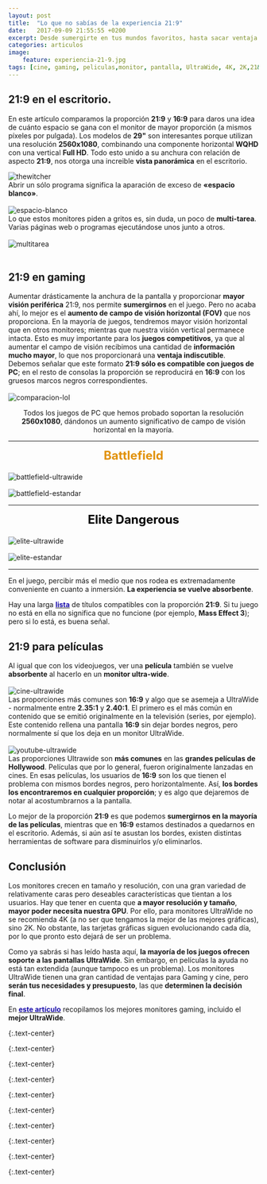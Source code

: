 ```yaml
---
layout: post
title:  "Lo que no sabías de la experiencia 21:9"
date:   2017-09-09 21:55:55 +0200
excerpt: Desde sumergirte en tus mundos favoritos, hasta sacar ventaja en los juegos competitivos. ¡Te explicamos lo que no sabías de la experiencia que nos ofrecen los monitores UltraWide!
categories: articulos
image:
    feature: experiencia-21-9.jpg
tags: [cine, gaming, peliculas,monitor, pantalla, UltraWide, 4K, 2K,21&#58;9]
---
```

<!--more-->
<!-- more -->
## 21:9 en el escritorio. 

En este artículo comparamos la proporción **21:9** y **16:9** para daros una idea de cuánto espacio se gana con el monitor de mayor proporción (a mismos píxeles por pulgada). Los modelos de **29"** son interesantes porque utilizan una resolución **2560x1080**, combinando una componente horizontal **WQHD** con una vertical **Full HD**. Todo esto unido a su anchura con relación de aspecto **21:9**, nos otorga una increible **vista panorámica** en el escritorio.
  
![thewitcher]
<br />
Abrir un sólo programa significa la aparación de exceso de **«espacio blanco»**.
<br /><br />
![espacio-blanco]
<br />
Lo que estos monitores piden a gritos es, sin duda, un poco de **multi-tarea**. Varias páginas web o programas ejecutándose unos junto a otros.
<br /><br />
![multitarea]
<br /><br />
## 21:9 en gaming

Aumentar drásticamente la anchura de la pantalla y proporcionar **mayor visión periférica** 21:9, nos permite **sumergirnos** en el juego. Pero no acaba ahí, lo mejor es el **aumento de campo de visión horizontal (FOV)** que nos proporciona. En la mayoría de juegos, tendremos mayor visión horizontal que en otros monitores; mientras que nuestra visión vertical permanece intacta. Esto es muy importante para los **juegos competitivos**, ya que al aumentar el campo de visión recibimos una cantidad de **información mucho mayor**, lo que nos proporcionará una **ventaja indiscutible**. Debemos señalar que este formato **21:9 sólo es compatible con juegos de PC**; en el resto de consolas la proporción se reproducirá en **16:9** con los gruesos marcos negros correspondientes.<br />
<br />
![comparacion-lol]

<center>Todos los juegos de PC que hemos probado soportan la resolución <b>2560x1080</b>, dándonos un aumento significativo de campo de visión horizontal en la mayoría. </center>

________________________________________________________________________________________________________
**<center><font size="5" color="#E19108">Battlefield</font></center><font size="3"><br /></font>**
![battlefield-ultrawide]

![battlefield-estandar]
<font size="3"><br /></font>
________________________________________________________________________________________________________
**<center><font size="5" color="black">Elite Dangerous</font></center><font size="3"><br /></font>**
![elite-ultrawide]

![elite-estandar]
<font size="3"><br /></font>

________________________________________________________________________________________________________

En el juego, percibir más el medio que nos rodea es extremadamente conveniente en cuanto a inmersión. **La experiencia se vuelve absorbente**.

Hay una larga **<a target="_blank" href="http://www.wsgf.org/mgl/ef_s/"><font color="#1a0dab">lista</font></a>** de títulos compatibles con la proporción **21:9**. Si tu juego no está en ella no significa que no funcione (por ejemplo, **Mass Effect 3**); pero si lo está, es buena señal.

## 21:9 para películas

Al igual que con los videojuegos, ver una **película** también se vuelve **absorbente** al hacerlo en un **monitor ultra-wide**.
<br /><br />
![cine-ultrawide]
<br />
Las proporciones más comunes son **16:9** y algo que se asemeja a UltraWide - normalmente entre **2.35:1** y **2.40:1**. El primero es el más común en contenido que se emitió originalmente en la televisión (series, por ejemplo). Este contenido rellena una pantalla **16:9** sin dejar bordes negros, pero normalmente sí que los deja en un monitor UltraWide.<br />
<br />
![youtube-ultrawide]
<br />
Las proporciones Ultrawide son **más comunes** en las **grandes películas de Hollywood**. Películas que por lo general, fueron originalmente  lanzadas en cines. En esas películas, los usuarios de **16:9** son los que tienen el problema con mismos bordes negros, pero horizontalmente. Así, **los bordes los encontraremos en cualquier proporción**; y es algo que dejaremos de notar al acostumbrarnos a la pantalla.

Lo mejor de la proporción **21:9** es que podemos **sumergirnos en la mayoría de las películas**, mientras que en **16:9** estamos destinados a quedarnos en el escritorio. Además, si aún así te asustan los bordes, existen distintas herramientas de software para disminuirlos y/o eliminarlos.

## Conclusión

Los monitores crecen en tamaño y resolución, con una gran variedad de relativamente caras pero deseables características que tientan a los usuarios. Hay que tener en cuenta que **a mayor resolución y tamaño**, **mayor poder necesita nuestra GPU**. Por ello, para monitores UltraWide no se recomienda 4K (a no ser que tengamos la mejor de las mejores gráficas), sino 2K. No obstante, las tarjetas gráficas siguen evolucionando cada día, por lo que pronto esto dejará de ser un problema.

Como ya sabrás si has leído hasta aquí, **la mayoría de los juegos ofrecen soporte a las pantallas UltraWide**. Sin embargo, en películas la ayuda no está tan extendida (aunque tampoco es un problema). Los monitores UltraWide tienen una gran cantidad de ventajas para Gaming y cine, pero **serán tus necesidades y presupuesto**, las que **determinen la decisión final**.

En **<a href="{% post_url 2017-09-6-mejores-monitores-gaming %}" target="blank"><font color="#1a0dab">este artículo</font></a>** recopilamos los mejores monitores gaming, incluido el **mejor UltraWide**.


[thewitcher]: /images/pictures/thewitcher.jpg
{:.text-center}

[espacio-blanco]: /images/pictures/espacio-blanco.jpg
{:.text-center}

[multitarea]: /images/pictures/multitarea.jpg
{:.text-center}

[comparacion-lol]: /images/pictures/comparacion-lol.jpg
{:.text-center}

[battlefield-ultrawide]: /images/pictures/battlefield-ultrawide.jpg
{:.text-center}

[battlefield-estandar]: /images/pictures/battlefield-estandar.jpg
{:.text-center}

[elite-ultrawide]: /images/pictures/elite-ultrawide.jpg
{:.text-center}

[elite-estandar]: /images/pictures/elite-estandar.jpg
{:.text-center}

[cine-ultrawide]: /images/pictures/cine-ultrawide.jpg
{:.text-center}

[youtube-ultrawide]: /images/pictures/youtube-ultrawide.jpg
{:.text-center}


